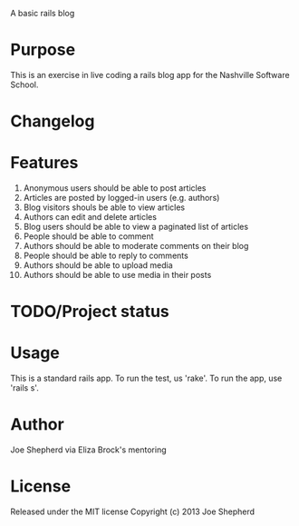 A basic rails blog

Purpose
=======
This is an exercise in live coding a rails blog app for the Nashville Software School.

Changelog
=========


Features
========
1) Anonymous users should be able to post articles
2) Articles are posted by logged-in users (e.g. authors)
3) Blog visitors shouls be able to view articles
4) Authors can edit and delete articles
4) Blog users should be able to view a paginated list of articles
5) People should be able to comment
6) Authors should be able to moderate comments on their blog
6) People should be able to reply to comments
7) Authors should be able to upload media
8) Authors should be able to use media in their posts



TODO/Project status
===================


Usage
=====
This is a standard rails app. To run the test, us 'rake'. To run the app, use 'rails s'.


Author
======
Joe Shepherd via Eliza Brock's mentoring


License
=======
Released under the MIT license
Copyright (c) 2013 Joe Shepherd



